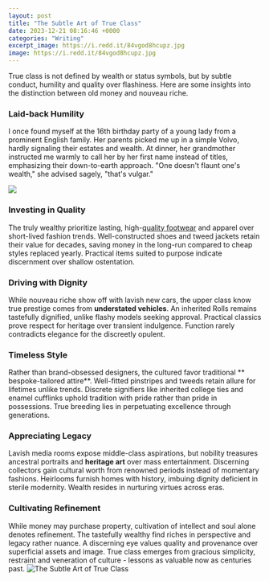 ```yaml
---
layout: post
title: "The Subtle Art of True Class"
date: 2023-12-21 08:16:46 +0000
categories: "Writing"
excerpt_image: https://i.redd.it/84vgod8hcupz.jpg
image: https://i.redd.it/84vgod8hcupz.jpg
---
```


True class is not defined by wealth or status symbols, but by subtle conduct, humility and quality over flashiness. Here are some insights into the distinction between old money and nouveau riche.
### Laid-back Humility  
I once found myself at the 16th birthday party of a young lady from a prominent English family. Her parents picked me up in a simple Volvo, hardly signaling their estates and wealth. At dinner, her grandmother instructed me warmly to call her by her first name instead of titles, emphasizing their down-to-earth approach. "One doesn't flaunt one's wealth," she advised sagely, "that's vulgar."

![](https://images-na.ssl-images-amazon.com/images/I/81vmMaXU8gL.jpg)
### Investing in Quality
The truly wealthy prioritize lasting, high-[quality footwear](https://yt.io.vn/collection/aguado) and apparel over short-lived fashion trends. Well-constructed shoes and tweed jackets retain their value for decades, saving money in the long-run compared to cheap styles replaced yearly. Practical items suited to purpose indicate discernment over shallow ostentation. 
### Driving with Dignity  
While nouveau riche show off with lavish new cars, the upper class know true prestige comes from **understated vehicles**. An inherited Rolls remains tastefully dignified, unlike flashy models seeking approval. Practical classics prove respect for heritage over transient indulgence. Function rarely contradicts elegance for the discreetly opulent.
### Timeless Style
Rather than brand-obsessed designers, the cultured favor traditional ** bespoke-tailored attire**. Well-fitted pinstripes and tweeds retain allure for lifetimes unlike trends. Discrete signifiers like inherited college ties and enamel cufflinks uphold tradition with pride rather than pride in possessions. True breeding lies in perpetuating excellence through generations.  
### Appreciating Legacy  
Lavish media rooms expose middle-class aspirations, but nobility treasures ancestral portraits and **heritage art** over mass entertainment. Discerning collectors gain cultural worth from renowned periods instead of momentary fashions. Heirlooms furnish homes with history, imbuing dignity deficient in sterile modernity. Wealth resides in nurturing virtues across eras.
### Cultivating Refinement
While money may purchase property, cultivation of intellect and soul alone denotes refinement. The tastefully wealthy find riches in perspective and legacy rather nuance. A discerning eye values quality and provenance over superficial assets and image. True class emerges from gracious simplicity, restraint and veneration of culture - lessons as valuable now as centuries past.
![The Subtle Art of True Class](https://i.redd.it/84vgod8hcupz.jpg)